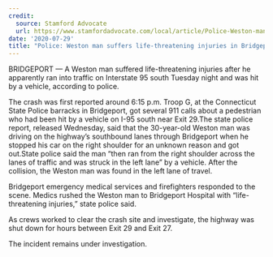 ```yaml
---
credit:
  source: Stamford Advocate
  url: https://www.stamfordadvocate.com/local/article/Police-Weston-man-suffers-life-threatening-15444352.php
date: '2020-07-29'
title: "Police: Weston man suffers life-threatening injuries in Bridgeport crash"
---
```

BRIDGEPORT — A Weston man suffered life-threatening injuries after he apparently ran into traffic on Interstate 95 south Tuesday night and was hit by a vehicle, according to police.

The crash was first reported around 6:15 p.m. Troop G, at the Connecticut State Police barracks in Bridgeport, got several 911 calls about a pedestrian who had been hit by a vehicle on I-95 south near Exit 29.The state police report, released Wednesday, said that the 30-year-old Weston man was driving on the highway’s southbound lanes through Bridgeport when he stopped his car on the right shoulder for an unknown reason and got out.State police said the man “then ran from the right shoulder across the lanes of traffic and was struck in the left lane” by a vehicle. After the collision, the Weston man was found in the left lane of travel.

Bridgeport emergency medical services and firefighters responded to the scene. Medics rushed the Weston man to Bridgeport Hospital with “life-threatening injuries,” state police said.

As crews worked to clear the crash site and investigate, the highway was shut down for hours between Exit 29 and Exit 27.

The incident remains under investigation.
